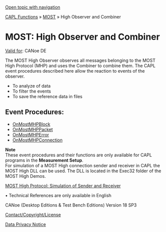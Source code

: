 [Open topic with navigation](../../../../CANoeDEFamily.htm#Topics/CAPLFunctions/MOST/CAPLfunctionsMOSTHighObserverCombiner.md)

[CAPL Functions](../CAPLfunctions.md) » [MOST](CAPLfunctionsMOSTOverview.md) » High Observer and Combiner

# MOST: High Observer and Combiner

[Valid for](../../Shared/FeatureAvailability.md):  CANoe DE

The MOST High Observer observes all messages belonging to the MOST High Protocol (MHP) and uses the Combiner to combine them. The CAPL event procedures described here allow the reaction to events of the observer.

- To analyze of data
- To filter the events
- To save the reference data in files

## Event Procedures:

- [OnMostMHPBlock](EventProcedures/CAPLfunctionOnMOSTMHPBlock.md)
- [OnMostMHPPacket](EventProcedures/CAPLfunctionOnMOSTMHPPacket.md)
- [OnMostMHPError](EventProcedures/CAPLfunctionOnMOSTMHPError.md)
- [OnMostMHPConnection](EventProcedures/CAPLfunctionOnMOSTMHPConnection.md)

**Note**  
These event procedures and their functions are only available for CAPL programs in the **Measurement Setup**.  
For simulation of a MOST High connection sender and receiver in CAPL the MOST High DLL can be used. The DLL is located in the Exec32 folder of the MOST High Demos.

[MOST High Protocol: Simulation of Sender and Receiver](../../CANoeCANalyzer/MOST/MOSTSimulationApplicationSocketLocalFBlockList.md)

•  Technical References are only available in English

CANoe (Desktop Editions & Test Bench Editions) Version 18 SP3

[Contact/Copyright/License](../../Shared/ContactCopyrightLicense.md)

[Data Privacy Notice](https://www.vector.com/int/en/company/get-info/privacy-policy/)
